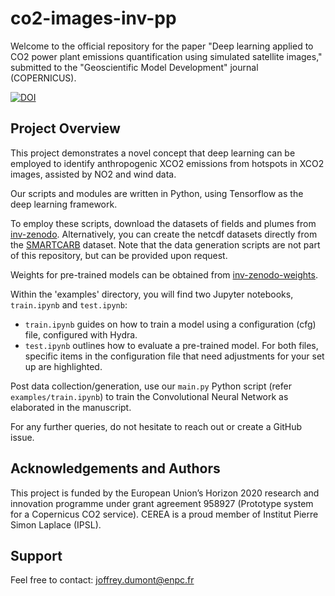 # co2-images-inv-pp



Welcome to the official repository for the paper "Deep learning applied to CO2 power plant emissions quantification using simulated satellite images," submitted to the "Geoscientific Model Development" journal (COPERNICUS).

[![DOI](https://zenodo.org/badge/DOI/10.5281/zenodo.10100196.svg)](https://doi.org/10.5281/zenodo.10100196)


## Project Overview

This project demonstrates a novel concept that deep learning can be employed to identify anthropogenic XCO2 emissions from hotspots in XCO2 images, assisted by NO2 and wind data.

Our scripts and modules are written in Python, using Tensorflow as the deep learning framework.

To employ these scripts, download the datasets of fields and plumes from [inv-zenodo](https://doi.org/10.5281/zenodo.8095487).
Alternatively, you can create the netcdf datasets directly from the [SMARTCARB](https://zenodo.org/record/4034266#.Yt6btp5BzmE) dataset. 
Note that the data generation scripts are not part of this repository, but can be provided upon request.

Weights for pre-trained models can be obtained from [inv-zenodo-weights](https://doi.org/10.5281/zenodo.8095487).

Within the 'examples' directory, you will find two Jupyter notebooks, `train.ipynb` and `test.ipynb`:
- `train.ipynb` guides on how to train a model using a configuration (cfg) file, configured with Hydra.
- `test.ipynb` outlines how to evaluate a pre-trained model.
For both files, specific items in the configuration file that need adjustments for your set up are highlighted.

Post data collection/generation, use our `main.py` Python script (refer `examples/train.ipynb`) to train the Convolutional Neural Network as elaborated in the manuscript.

For any further queries, do not hesitate to reach out or create a GitHub issue.

## Acknowledgements and Authors

This project is funded by the European Union’s Horizon 2020 research and innovation programme under grant agreement 958927 (Prototype system for a Copernicus CO2 service). 
CEREA is a proud member of Institut Pierre Simon Laplace (IPSL).

## Support

Feel free to contact: joffrey.dumont@enpc.fr
